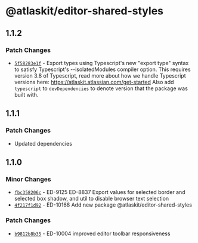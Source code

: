 # @atlaskit/editor-shared-styles

## 1.1.2

### Patch Changes

- [`5f58283e1f`](https://bitbucket.org/atlassian/atlassian-frontend/commits/5f58283e1f) - Export types using Typescript's new "export type" syntax to satisfy Typescript's --isolatedModules compiler option.
  This requires version 3.8 of Typescript, read more about how we handle Typescript versions here: https://atlaskit.atlassian.com/get-started
  Also add `typescript` to `devDependencies` to denote version that the package was built with.

## 1.1.1

### Patch Changes

- Updated dependencies

## 1.1.0

### Minor Changes

- [`fbc358206c`](https://bitbucket.org/atlassian/atlassian-frontend/commits/fbc358206c) - ED-9125 ED-8837 Export values for selected border and selected box shadow, and util to disable browser text selection
- [`4f217f1d92`](https://bitbucket.org/atlassian/atlassian-frontend/commits/4f217f1d92) - ED-10168 Add new package @atlaskit/editor-shared-styles

### Patch Changes

- [`b9812b8b35`](https://bitbucket.org/atlassian/atlassian-frontend/commits/b9812b8b35) - ED-10004 improved editor toolbar responsiveness
